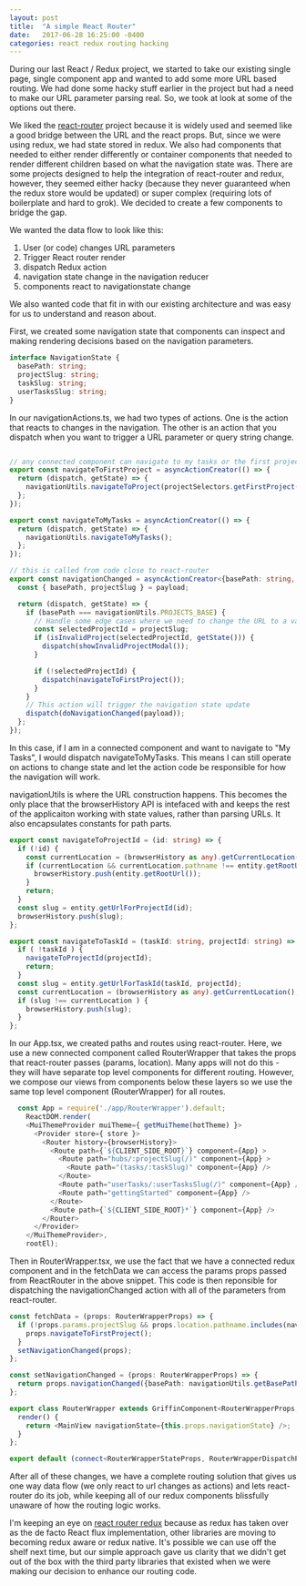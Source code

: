 ```yaml
---
layout: post
title:  "A simple React Router"
date:   2017-06-28 16:25:00 -0400
categories: react redux routing hacking
---
```


During our last React / Redux project, we started to take our existing single page, single component app and wanted to add some more URL based routing.  We had done some hacky stuff earlier in the project but had a need to make our URL parameter parsing real.  So, we took at look at some of the options out there.

We liked the [react-router](https://github.com/ReactTraining/react-router) project because it is widely used and seemed like a good bridge between the URL and the react props.  But, since we were using redux, we had state stored in redux.  We also had components that needed to either render differently or container components that needed to render different children based on what the navigation state was.  There are some projects designed to help the integration of react-router and redux, however, they seemed either hacky (because they never guaranteed when the redux store would be updated) or super complex (requiring lots of boilerplate and hard to grok).  We decided to create a few components to bridge the gap.

We wanted the data flow to look like this:
1. User (or code) changes URL parameters 
2. Trigger React router render
3. dispatch Redux action
4. navigation state change in the navigation reducer
5. components react to navigationstate change 

We also wanted code that fit in with our existing architecture and was easy for us to understand and reason about.

First, we created some navigation state that components can inspect and making rendering decisions based on the navigation parameters.

````typescript
interface NavigationState {
  basePath: string;
  projectSlug: string;
  taskSlug: string;
  userTasksSlug: string;
}
````

In our navigationActions.ts, we had two types of actions.  One is the action that reacts to changes in the navigation.  The other is an action that you dispatch when you want to trigger a URL parameter or query string change.

````typescript

// any connected component can navigate to my tasks or the first project.
export const navigateToFirstProject = asyncActionCreator(() => {
  return (dispatch, getState) => {
    navigationUtils.navigateToProject(projectSelectors.getFirstProject(getState()));
  };
});

export const navigateToMyTasks = asyncActionCreator(() => {
  return (dispatch, getState) => {
    navigationUtils.navigateToMyTasks();
  };
});

// this is called from code close to react-router
export const navigationChanged = asyncActionCreator<{basePath: string, lastBasePath: string, projectSlug: string, taskSlug: string, userTasksSlug: string}>(payload => {
  const { basePath, projectSlug } = payload;

  return (dispatch, getState) => {
    if (basePath === navigationUtils.PROJECTS_BASE) {
      // Handle some edge cases where we need to change the URL to a valid path
      const selectedProjectId = projectSlug;
      if (isInvalidProject(selectedProjectId, getState())) {
        dispatch(showInvalidProjectModal());
      }

      if (!selectedProjectId) {
        dispatch(navigateToFirstProject());
      }
    }
    // This action will trigger the navigation state update
    dispatch(doNavigationChanged(payload));
  };
});
````

In this case, if I am in a connected component and want to navigate to "My Tasks", I would dispatch navigateToMyTasks.  This means I can still operate on actions to change state and let the action code be responsible for how the navigation will work.

navigationUtils is where the URL construction happens.  This becomes the only place that the browserHistory API is intefaced with and keeps the rest of the applicaiton working with state values, rather than parsing URLs.  It also encapsulates constants for path parts.


````typescript
export const navigateToProjectId = (id: string) => {
  if (!id) {
    const currentLocation = (browserHistory as any).getCurrentLocation();
    if (currentLocation && currentLocation.pathname !== entity.getRootUrl() ) {
      browserHistory.push(entity.getRootUrl());
    }
    return;
  }
  const slug = entity.getUrlForProjectId(id);
  browserHistory.push(slug);
};

export const navigateToTaskId = (taskId: string, projectId: string) => {
  if ( !taskId ) {
    navigateToProjectId(projectId);
    return;
  }
  const slug = entity.getUrlForTaskId(taskId, projectId);
  const currentLocation = (browserHistory as any).getCurrentLocation();
  if (slug !== currentLocation ) {
    browserHistory.push(slug);
  }
};

````

In our App.tsx, we created paths and routes using react-router.  Here, we use a new connected component called RouterWrapper that takes the props that react-router passes (params, location).  Many apps will not do this - they will have separate top level components for different routing.  However, we compose our views from components below these layers so we use the same top level component (RouterWrapper) for all routes.

````typescript
  const App = require('./app/RouterWrapper').default;
    ReactDOM.render(
    <MuiThemeProvider muiTheme={ getMuiTheme(hotTheme) }>
      <Provider store={ store }>
        <Router history={browserHistory}>
          <Route path={`${CLIENT_SIDE_ROOT}`} component={App} >
            <Route path="hubs/:projectSlug(/)" component={App} >
              <Route path="(tasks/:taskSlug)" component={App} />
            </Route>
            <Route path="userTasks/:userTasksSlug(/)" component={App} />
            <Route path="gettingStarted" component={App} />
          </Route>
          <Route path={`${CLIENT_SIDE_ROOT}*`} component={App} />
        </Router>
      </Provider>
    </MuiThemeProvider>,
    rootEl);
````
Then in RouterWrapper.tsx, we use the fact that we have a connected redux component and in the fetchData we can access the params props passed from ReactRouter in the above snippet.  This code is then reponsible for dispatching the navigationChanged action with all of the parameters from react-router.

````typescript
const fetchData = (props: RouterWrapperProps) => {
  if (!props.params.projectSlug && props.location.pathname.includes(navigationUtils.PROJECTS_BASE)) {
    props.navigateToFirstProject();
  }
  setNavigationChanged(props);
};

const setNavigationChanged = (props: RouterWrapperProps) => {
  return props.navigationChanged({basePath: navigationUtils.getBasePath(props.location.pathname), lastBasePath: props.navigationState.basePath, projectSlug: props.params.projectSlug, taskSlug: props.params.taskSlug, userTasksSlug: props.params.userTasksSlug});
};

export class RouterWrapper extends GriffinComponent<RouterWrapperProps, {}> {
  render() {
    return <MainView navigationState={this.props.navigationState} />;
  }
};

export default (connect<RouterWrapperStateProps, RouterWrapperDispatchProps, RouterWrapperOwnProps>(mapStateToProps, mapDispatchToProps)(fetch<RouterWrapperProps>(fetchData)(RouterWrapper)));

````

After all of these changes, we have a complete routing solution that gives us one way data flow (we only react to url changes as actions) and lets react-router do its job, while keeping all of our redux components blissfully unaware of how the routing logic works.

I'm keeping an eye on [react router redux](https://github.com/ReactTraining/react-router/tree/master/packages/react-router-redux) because as redux has taken over as the de facto React flux implementation, other libraries are moving to becoming redux aware or redux native.  It's possible we can use off the shelf next time, but our simple approach gave us clarity that we didn't get out of the box with the third party libraries that existed when we were making our decision to enhance our routing code.
